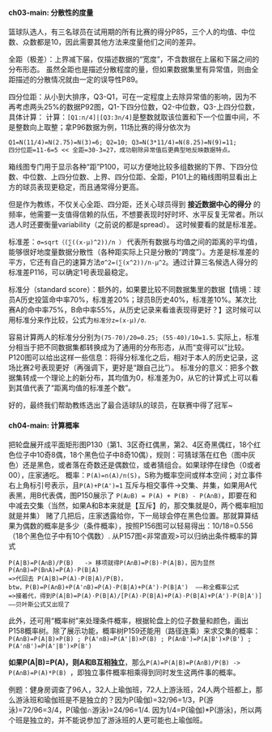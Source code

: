 #### ch03-main: 分散性的度量

篮球队选人，有三名球员在试用期的所有比赛的得分P85，三个人的均值、中位数、众数都是10，因此需要其他方法来度量他们之间的差异。

全距（极差）：上界减下届，仅描述数据的“宽度”，不含数据在上届和下届之间的分布形态。
虽然全距也是描述分散程度的量，但如果数据集里有异常值，则由全距描述的分散情况就由一定的误导性P89。

四分位距：从小到大排序，Q3-Q1，可在一定程度上去除异常值的影响，因为不再考虑两头25%的数据P92图，Q1-下四分位数，Q2-中位数，Q3-上四分位数，具体计算：
计算：```[Q1:n/4]|[Q3:3n/4]```是整数就取该位置和下一个位置中间，不是整数向上取整；拿P96数据为例，11场比赛的得分依次为
``` 3 3 6 7 7 10 10 10 11 13 30
Q1=N(11/4)=N(2.75)=N(3)=6; Q2=10; Q3=N(3*11/4)=N(8.25)=N(9)=11;
四分位距=11-6=5 << 全距=30-3=27，成功剔除异常值后更典型地反映数据特点。
```
箱线图专门用于显示各种“距”P100，可以方便地比较多组数据的下界、下四分位数、中位数、上四分位数、上界、四分位距、全距，P101上的箱线图明显看出上方的球员表现更稳定，而且通常得分更高。

但是作为教练，不仅关心全距、四分距，还关心球员得到 __接近数据中心的得分__ 的频率，他需要一支值得信赖的队伍，不想要表现时好时坏、水平反复无常者。所以选人时还要衡量variability（之前说的都是spread）。
这时候要看的就是标准差。

标准差：```σ=sqrt（(∑((x-μ)^2))/n ）``` 代表所有数据与均值之间的距离的平均值，能够很好地度量数据分散性（各种距实际上只是分散的“跨度”）。方差是标准差的平方，它还有自己的速算方法```σ^2=(∑(x^2))/n-μ^2```。通过计算三名候选人得分的标准差P116，可以确定1号表现最稳定。

标准分（standard score）：额外的，如果要比较不同数据集里的数据【情境：球员A历史投篮命中率70%，标准差20%；球员B历史40%，标准差10%。某次比赛A的命中率75%，B命中率55%，从历史记录来看谁表现得更好？】这时候可以用标准分来作比较，公式为```标准分z=(x-μ)/σ```.

容易计算两人的标准分分别为```(75-70)/20=0.25; (55-40)/10=1.5```. 实际上，标准分相当于把不同数据集都转换成为了通用的分布形态，从而“变得可以”比较。P120图可以给出这样一些信息：将得分标准化之后，相对于本人的历史记录，这场比赛2号表现更好（再强调下，更好是“跟自己比”）。
标准分的意义：把多个数据集转成一个理论上的新分布，其均值为0，标准差为0，从它的计算式上可以看到其值代表了“距离均值的标准差个数”。

好的，最终我们帮助教练选出了最合适球队的球员，在联赛中得了冠军~

#### ch04-main: 计算概率

把轮盘展开成平面矩形图P130（第1、3区奇红偶黑，第2、4区奇黑偶红，18个红色位子中10奇8偶，18个黑色位子中8奇10偶），规则：可猜球落在红色（图中灰色）还是黑色，或者落在奇数还是偶数位，或者猜组合。如果球停在绿色（0或者00），庄家通吃。
概率：```P(A)=n(A)/n(S)```，S称为概率空间或样本空间；对立事件右上角标引号表示，且```P(A)+P(A')=1```
互斥与相交事件->交集、并集，如果用A代表黑，用B代表偶，图P150展示了 ``` P(A∪B) = P(A) + P(B) - P(A∩B) ```，即要在和中减去交集（当然，如果A和B本来就是【互斥】的，那交集就是0，两个概率相加就是并集）
赌了几把后，庄家透露给你，下一局球会停在黑色位置。那就算算结果为偶数的概率是多少（条件概率），按照P156图可以轻易得出：10/18=0.556（18个黑色位子中有10个偶数）.  从P157图<非常直观>可以归纳出条件概率的算式
```
P(A|B)=P(A∩B)/P(B)   -> 移项就得P(A∩B)=P(B)·P(A|B)，因为显然P(A∩B)=P(B∩A)=P(A)·P(B|A)
=>代回去 P(A|B)=P(A)·P(B|A)/P(B)，
btw，P(B)=P(A∩B)+P(A'∩B)=P(A)·P(B|A)+P(A')·P(B|A')  ——称全概率公式
=>接着代，得到P(A|B)=P(A)·P(B|A)/[P(A)·P(B|A)+P(A)·P(B|A)+P(A')·P(B|A')]  ——贝叶斯公式又出现了

```
此外，还可用“概率树”来处理条件概率，根据轮盘上的位子数量和颜色，画出P158概率树。除了展示功能，概率树P159还能用（路径连乘）来求交集的概率：```P(A∩B)=P(A|B)×P(B) ; P(A'∩B)=P(A'|B)×P(B) ; P(A∩B')=P(A|B')×P(B') ; P(A'∩B')=P(A'|B')×P(B') ```

__如果P(A|B)=P(A)，则A和B互相独立__，那么```P(A)=P(A|B)=P(A∩B)/P(B) -> P(A∩B)=P(A)*P(B) ```，即独立事件概率相乘得到同时发生这两件事的概率。

例题：健身房调查了96人，32人上瑜伽班，72人上游泳班，24人两个班都上，那么游泳班和瑜伽班是不是独立的？因为P(瑜伽)=32/96=1/3，P(游泳)=72/96=3/4，P(瑜伽∩游泳)=24/96=1/4. 因为1/4=P(瑜伽)*P(游泳)，所以两个班是独立的，并不能说参加了游泳班的人更可能也上瑜伽班。
